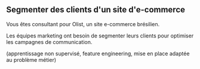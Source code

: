 ## Segmenter des clients d'un site d'e-commerce

Vous êtes consultant pour Olist, un site e-commerce brésilien.

Les équipes marketing ont besoin de segmenter leurs clients pour optimiser les campagnes de communication.

(apprentissage non supervisé, feature engineering, mise en place adaptée au problème métier)

